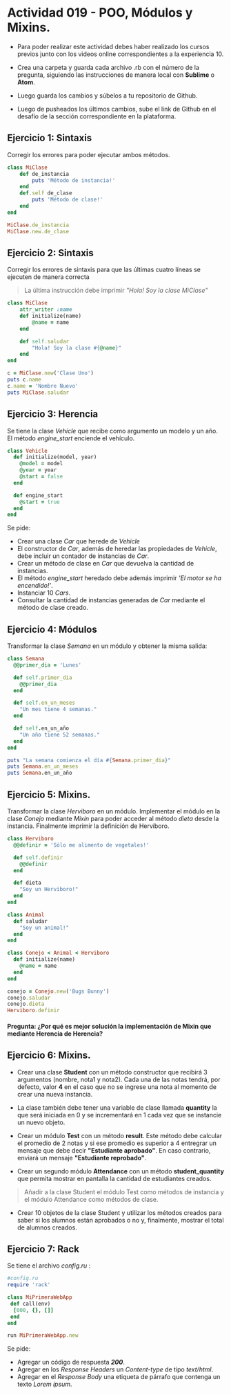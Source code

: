 # Actividad 019 - POO, Módulos y Mixins.

- Para poder realizar este actividad debes haber realizado los cursos previos junto con los videos online correspondientes a la experiencia 10.

- Crea una carpeta y guarda cada archivo .rb con el número de la pregunta, siguiendo las instrucciones de manera local con **Sublime** o **Atom**.

- Luego guarda los cambios y súbelos a tu repositorio de Github.

- Luego de pusheados los últimos cambios, sube el link de Github en el desafío de la sección correspondiente en la plataforma.

## Ejercicio 1: Sintaxis
Corregir los errores para poder ejecutar ambos métodos.

~~~rb
class MiClase
    def de_instancia
        puts 'Método de instancia!'
    end
    def.self de_clase
        puts 'Método de clase!'
    end
end

MiClase.de_instancia
MiClase.new.de_clase
~~~

## Ejercicio 2: Sintaxis
Corregir los errores de sintaxis para que las últimas cuatro líneas se ejecuten de manera correcta
>La última instrucción debe imprimir *"Hola! Soy la clase MiClase"*

~~~rb
class MiClase
    attr_writer :name
    def initialize(name)
        @name = name
    end

    def self.saludar
        "Hola! Soy la clase #{@name}"
    end
end

c = MiClase.new('Clase Uno')
puts c.name
c.name = 'Nombre Nuevo'
puts MiClase.saludar
~~~

## Ejercicio 3: Herencia
Se tiene la clase *Vehicle* que recibe como argumento un modelo y un año. El método *engine_start* enciende el vehículo.

~~~rb
class Vehicle
  def initialize(model, year)
    @model = model
    @year = year
    @start = false
  end

  def engine_start
    @start = true
  end
end
~~~

Se pide: 
- Crear una clase *Car* que herede de *Vehicle*
- El constructor de *Car*, además de heredar las propiedades de *Vehicle*, debe incluir un contador de instancias de *Car*.
- Crear un método de clase en *Car* que devuelva la cantidad de instancias.
- El método *engine_start* heredado debe además imprimir *'El motor se ha encendido!'*.
- Instanciar 10 *Cars*.
- Consultar la cantidad de instancias generadas de *Car* mediante el método de clase creado.

## Ejercicio 4: Módulos
Transformar la clase *Semana* en un módulo y obtener la misma salida:

~~~rb
class Semana
  @@primer_dia = 'Lunes'

  def self.primer_dia
    @@primer_dia
  end

  def self.en_un_meses
    "Un mes tiene 4 semanas."
  end

  def self.en_un_año
    "Un año tiene 52 semanas."
  end
end

puts "La semana comienza el día #{Semana.primer_dia}"
puts Semana.en_un_meses
puts Semana.en_un_año
~~~

## Ejercicio 5: Mixins.
Transformar la clase *Herviboro* en un módulo. Implementar el módulo en la clase *Conejo* mediante *Mixin* para poder acceder al método *dieta* desde la instancia. Finalmente imprimir la definición de Hervíboro.

~~~rb
class Herviboro
  @@definir = 'Sólo me alimento de vegetales!'

  def self.definir
    @@definir
  end

  def dieta
    "Soy un Herviboro!"
  end
end

class Animal
  def saludar
    "Soy un animal!"
  end
end

class Conejo < Animal < Herviboro
  def initialize(name)
    @name = name
  end
end

conejo = Conejo.new('Bugs Bunny')
conejo.saludar
conejo.dieta
Herviboro.definir
~~~

#### Pregunta: ¿Por qué es mejor solución la implementación de Mixin que mediante Herencia de Herencia?

## Ejercicio 6: Mixins.

- Crear una clase **Student** con un método constructor que recibirá 3 argumentos (nombre, nota1 y nota2). Cada una de las notas tendrá, por defecto, valor **4** en el caso que no se ingrese una nota al momento de crear una nueva instancia.
 
- La clase también debe tener una variable de clase llamada **quantity** la que será iniciada en 0 y se incrementará en 1 cada vez que se instancie un nuevo objeto.

- Crear un módulo **Test** con un método **result**. Este método debe calcular el promedio de 2 notas y si ese promedio es superior a 4 entregrar un mensaje que debe decir **"Estudiante aprobado"**. En caso contrario, enviará un mensaje **"Estudiante reprobado"**.

- Crear un segundo módulo **Attendance** con un método **student_quantity** que permita mostrar en pantalla la cantidad de estudiantes creados.

 > Añadir a la clase Student el módulo Test como métodos de instancia y el módulo Attendance como métodos de clase.
 
- Crear 10 objetos de la clase Student y utilizar los métodos creados para saber si los alumnos están aprobados o no y, finalmente, mostrar el total de alumnos creados.

## Ejercicio 7: Rack
Se tiene el archivo *config.ru* :

~~~rb
#config.ru
require 'rack'

class MiPrimeraWebApp
 def call(env)
  [000, {}, []]
 end
end

run MiPrimeraWebApp.new
~~~

Se pide: 
 - Agregar un código de respuesta ***200***.
 - Agregar en los *Response Headers* un *Content-type* de tipo *text/html*.
 - Agregar en el *Response Body* una etiqueta de párrafo que contenga un texto *Lorem ipsum*.




